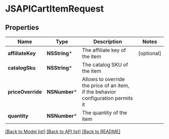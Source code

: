 # JSAPICartItemRequest

## Properties
Name | Type | Description | Notes
------------ | ------------- | ------------- | -------------
**affiliateKey** | **NSString*** | The affiliate key of the item | [optional] 
**catalogSku** | **NSString*** | The catalog SKU of the item | 
**priceOverride** | **NSNumber*** | Allows to override the price of an item, if the behavior configuration permits it | 
**quantity** | **NSNumber*** | The quantity of the item | 

[[Back to Model list]](../README.md#documentation-for-models) [[Back to API list]](../README.md#documentation-for-api-endpoints) [[Back to README]](../README.md)


